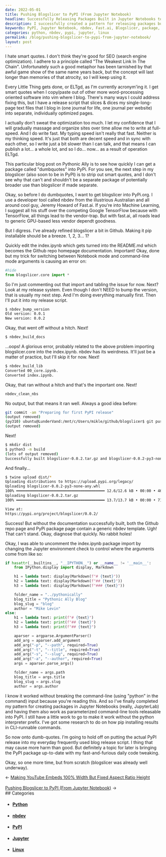 ```yaml
---
date: 2022-05-01
title: Pushing Blogslicer to PyPI (From Jupyter Notebook)
headline: Successfully Releasing Packages Built in Jupyter Notebooks to PyPI with nbdev
description: I successfully created a pattern for releasing packages built in Jupyter Notebooks into PyPI, using nbdev from Fast.ai. I pushed my package, Blogslicer, to PyPI, but still have more work to do before I can add it to my blog release script. Read more to find out how I did it!
keywords: PyPI, Jupyter Notebook, nbdev, Fast.ai, Blogslicer, package, command-line, parameterized, release, script, version, docs, library, commit, upload, python, interpreter
categories: python, nbdev, pypi, jupyter, linux
permalink: /blog/pushing-blogslicer-to-pypi-from-jupyter-notebook/
layout: post
---
```



I hate smart quotes. I don't think they're good for SEO (search engine
optimization). I adhere to a principle called "The Weakest Link In The Chain".
Unfortunately such a good metaphor has been tarnished by that awful game show
of the same name years back, but the concept will last longer than memories of
that atrocity, so I will keep using it.

Every Little Thing gets done, or ELTgd, as I'm currently acronym'ing it. I get
smart quotes when I copy/paste out of other more word-processing oriented
software into vim where I blog. There's many ways I could address fixing this,
but I have a release script that slices & dices my single-long-page text files
that I blog in (one journal for life, one journal per website) into separate,
individually optimized pages.

I actually don't sweat the optimization too much. I let my confidence that I
will gradually massage and organize sites over time allow me to write at
full-speed. And I do write fast. My typing speed isn't really that fast.
Neither is my thinking speed. It's just that both are decent speed and in sync
with each other, so I write just a bit slower than I can talk, and that means I
can publish a lot... a whole lot, and so I do... now... as a result of
operation ELTgd.

This particular blog post on Pythonic Ally is to see how quickly I can get a
package called "dumbquotes" into PyPi. For you see, the next step in my
blogslicer (also soon to be in PyPI) is to strip out smart quotes, and I don't
see why that can't and shouldn't be a separate package of potentially broader
use than blogslicer if made separate.

Okay, so before I do dumbquotes, I want to get blogslicer into PyPi.org. I use
a developer tool called nbdev from the illustrious Australian and all around
cool guy, Jeremy Howard of Fast.ai. If you're into Machine Learning, I suggest
all his stuff over the competing Google TensorFlow because with TensorFlow, all
things lead to the vendor-trap. But with fast.ai, all roads lead to generic
GPU-based less vendor dependt goodness.

But I digress. I've already refined blogslicer a bit in Github. Making it pip
installable should be a breeze. 1, 2, 3... 1?

Quickly edit the index.ipynb which gets turned into the README.md which becomes
the Github repo homepage documentation. Important! Okay, done but my trick for
switching between Notebook mode and command-line mode arguments is causing an
error on:

```python
#hide
from blogslicer.core import *
```

So I'm just commenting out that import and tabling the issue for now. Next?
Look at my release system. Even though I don't NEED to bump the version, that
is usually my next step. And I'm doing everything manually first. Then I'll put
it into my release script.

```bash
$ nbdev_bump_version
Old version: 0.0.1
New version: 0.0.2
```

Okay, that went off without a hitch. Next!

```bash
$ nbdev_build_docs
```

...oops! A glorious error, probably related to the above problem importing
blogslicer.core into the index.ipynb. nbdev has its weirdness. It'll just be a
matter of practice, but I'll skip it for now. Next!

```bash
$ nbdev_build_lib
Converted 00_core.ipynb.
Converted index.ipynb.
```

Okay, that ran without a hitch and that's the important one. Next!

```bash
nbdev_clean_nbs
```

No output, but that means it ran well. Always a good idea before:

```bash
git commit -am "Preparing for first PyPI release"
(output removed)
(py310) ubuntu@LunderVand:/mnt/c/Users/mikle/github/blogslicer$ git push
(output removed)
```

Next!

```bash
$ mkdir dist
$ python3 -m build
(lots of output removed)
Successfully built blogslicer-0.0.2.tar.gz and blogslicer-0.0.2-py3-none-any.whl
```

And finally...

```bash
$ twine upload dist/*
Uploading distributions to https://upload.pypi.org/legacy/
Uploading blogslicer-0.0.2-py3-none-any.whl
100% ━━━━━━━━━━━━━━━━━━━━━━━━━━━━━━━━━━━━━━━━ 12.6/12.6 kB • 00:00 • 461.3 kB/s
Uploading blogslicer-0.0.2.tar.gz
100% ━━━━━━━━━━━━━━━━━━━━━━━━━━━━━━━━━━━━━━━━ 13.7/13.7 kB • 00:00 • 718.8 kB/s

View at:
https://pypi.org/project/blogslicer/0.0.2/
```

Success! But without the documentation successfully built, both the Github repo
page and PyPi package page contain a generic nbdev template. Ugh! That can't
stand. Okay, diagnose that quickly. No rabbit holes!

Okay, I was able to uncomment the index.ipynb package import by changing the
Jupyter environment check to control where the arguments come from like so:

```python
if hasattr(__builtins__, "__IPYTHON__") or __name__ != '__main__':
    from IPython.display import display, Markdown

    h1 = lambda text: display(Markdown(f"# {text}"))
    h2 = lambda text: display(Markdown(f"## {text}"))
    h3 = lambda text: display(Markdown(f"### {text}"))

    folder_name = "../pythonically"
    blog_title = "Pythonic Ally Blog"
    blog_slug = "blog"
    author = "Mike Levin"
else:
    h1 = lambda text: print(f"# {text}")
    h2 = lambda text: print(f"## {text}")
    h3 = lambda text: print(f"## {text}")

    aparser = argparse.ArgumentParser()
    add_arg = aparser.add_argument
    add_arg("-p", "--path", required=True)
    add_arg("-t", "--title", required=True)
    add_arg("-s", "--slug", required=True)
    add_arg("-a", "--author", required=True)
    args = aparser.parse_args()

    folder_name = args.path
    blog_title = args.title
    blog_slug = args.slug
    author = args.author
```

I know it worked without breaking the command-line (using "python" in the
command) input because you're reading this. And so I've finally completed my
pattern for creating packages in Jupyter Notebooks (really, JupyterLab) and
having them also work as parameterized command-line tools releasable into PyPI.
I still have a little work to go to make it work without the python interpreter
prefix. I've got some research to do on how pip installing results in
CLI-runnable commands.

So now onto dumb-quotes. I'm going to hold off on putting the actual PyPI
release into my everyday frequently used blog release script. I thing that may
cause more harm than good. But definitely a topic for later is bringing the
PyPI package up-to-date with my fast-and-furious daily code tweaking.

Okay, so one more time, but from scratch (blogslicer was already well
underway).


<div class="arrow-links"><div class="post-nav-prev"><span class="arrow">&larr;&nbsp;</span><a href="/blog/making-youtube-embeds-100-width-but-fixed-aspect-ratio-height/">Making YouTube Embeds 100% Width But Fixed Aspect Ratio Height</a></div> &nbsp; <div class="post-nav-next"><a href="/blog/pushing-blogslicer-to-pypi-from-jupyter-notebook/">Pushing Blogslicer to PyPI (From Jupyter Notebook)</a><span class="arrow">&nbsp;&rarr;</span></div></div>
## Categories

<ul>
<li><h4><a href='/python/'>Python</a></h4></li>
<li><h4><a href='/nbdev/'>nbdev</a></h4></li>
<li><h4><a href='/pypi/'>PyPI</a></h4></li>
<li><h4><a href='/jupyter/'>Jupyter</a></h4></li>
<li><h4><a href='/linux/'>Linux</a></h4></li></ul>